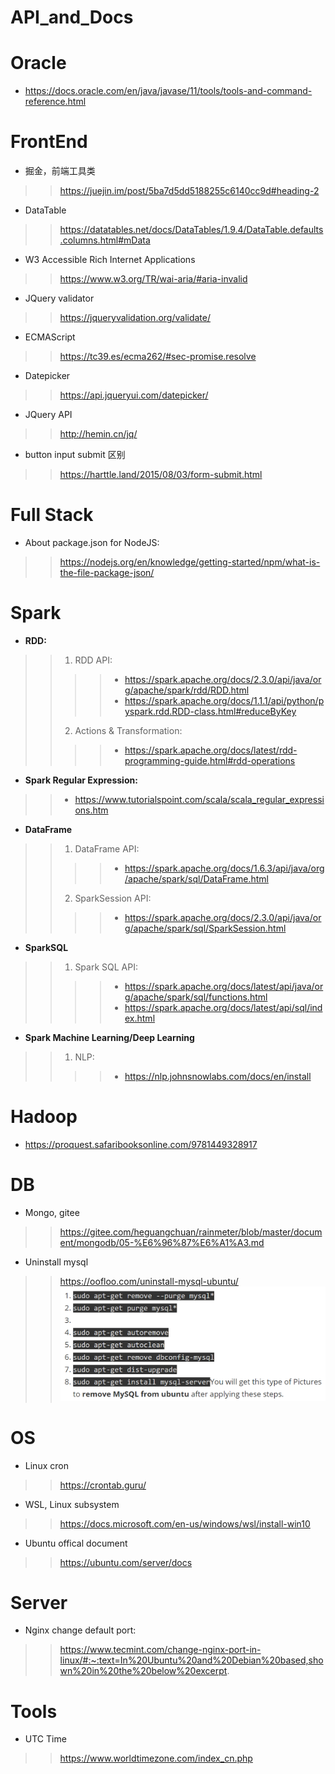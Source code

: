 # API_and_Docs


# Oracle
* https://docs.oracle.com/en/java/javase/11/tools/tools-and-command-reference.html

# FrontEnd
* 掘金，前端工具类
>> https://juejin.im/post/5ba7d5dd5188255c6140cc9d#heading-2
* DataTable
>> https://datatables.net/docs/DataTables/1.9.4/DataTable.defaults.columns.html#mData
* W3 Accessible Rich Internet Applications
>> https://www.w3.org/TR/wai-aria/#aria-invalid
* JQuery validator
>> https://jqueryvalidation.org/validate/
* ECMAScript
>> https://tc39.es/ecma262/#sec-promise.resolve
* Datepicker
>> https://api.jqueryui.com/datepicker/
* JQuery API
>> http://hemin.cn/jq/
* button input submit 区别
>> https://harttle.land/2015/08/03/form-submit.html

# Full Stack
* About package.json for NodeJS:
>> https://nodejs.org/en/knowledge/getting-started/npm/what-is-the-file-package-json/

# Spark
* <b>RDD:</b> 
>> 1. RDD API:
>>>> * https://spark.apache.org/docs/2.3.0/api/java/org/apache/spark/rdd/RDD.html
>>>> * https://spark.apache.org/docs/1.1.1/api/python/pyspark.rdd.RDD-class.html#reduceByKey
>> 2. Actions & Transformation:
>>>> * https://spark.apache.org/docs/latest/rdd-programming-guide.html#rdd-operations
* <b>Spark Regular Expression:</b>
>> * https://www.tutorialspoint.com/scala/scala_regular_expressions.htm

* <b>DataFrame</b>
>> 1. DataFrame API:
>>>> * https://spark.apache.org/docs/1.6.3/api/java/org/apache/spark/sql/DataFrame.html
>> 2. SparkSession API:
>>>> * https://spark.apache.org/docs/2.3.0/api/java/org/apache/spark/sql/SparkSession.html

* <b>SparkSQL</b>
>> 1. Spark SQL API:
>>>> * https://spark.apache.org/docs/latest/api/java/org/apache/spark/sql/functions.html
>>>> * https://spark.apache.org/docs/latest/api/sql/index.html

* <b>Spark Machine Learning/Deep Learning</b>
>> 1. NLP:
>>>> * https://nlp.johnsnowlabs.com/docs/en/install

# Hadoop
* https://proquest.safaribooksonline.com/9781449328917


# DB
* Mongo, gitee
>> https://gitee.com/heguangchuan/rainmeter/blob/master/document/mongodb/05-%E6%96%87%E6%A1%A3.md
* Uninstall mysql
>> https://oofloo.com/uninstall-mysql-ubuntu/
<br>![](images/Purge_mysql.PNG)

# OS
* Linux cron
>> https://crontab.guru/
* WSL, Linux subsystem
>> https://docs.microsoft.com/en-us/windows/wsl/install-win10
* Ubuntu offical document
>> https://ubuntu.com/server/docs

# Server
* Nginx change default port:
>> https://www.tecmint.com/change-nginx-port-in-linux/#:~:text=In%20Ubuntu%20and%20Debian%20based,shown%20in%20the%20below%20excerpt.



# Tools
* UTC Time
>> https://www.worldtimezone.com/index_cn.php
